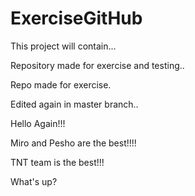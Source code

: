# ExerciseGitHub

This project will contain...

Repository made for exercise and testing..

Repo made for exercise.

Edited again in master branch..

Hello Again!!!


Miro and Pesho are the best!!!!

TNT team is the best!!!

What's up?


